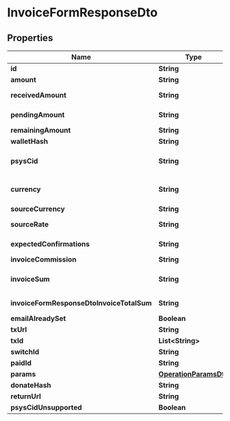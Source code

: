 # InvoiceFormResponseDto

## Properties
Name | Type | Description | Notes
------------ | ------------- | ------------- | -------------
**id** | **String** | Plisio’s intertnal ID (copy of txn_id) |  [optional]
**amount** | **String** | Invoice amount in the selected cryptocurrency |  [optional]
**receivedAmount** | **String** | Received and approved amount in the selected cryptocurrency |  [optional]
**pendingAmount** | **String** | Pending (not approve) amount in the selected cryptocurrency |  [optional]
**remainingAmount** | **String** | Remaining amount in the selected cryptocurrency |  [optional]
**walletHash** | **String** | Invoice hash |  [optional]
**psysCid** | **String** | ID column from https://plisio.net/documentation/appendices/supported-cryptocurrencies |  [optional]
**currency** | **String** | Code column from https://plisio.net/documentation/appendices/supported-cryptocurrencies |  [optional]
**sourceCurrency** | **String** | Fiat currency - only USD available for the moment |  [optional]
**sourceRate** | **String** | Exchange rate from the “psys_cid” to the “source_currency” at the moment of transfer |  [optional]
**expectedConfirmations** | **String** | How many confirmations expected to mark invoice completed |  [optional]
**invoiceCommission** | **String** | Plisio commission |  [optional]
**invoiceSum** | **String** | shop pays commission: invoice amount - invoice_commission client pays commission: invoice amount |  [optional]
**invoiceFormResponseDtoInvoiceTotalSum** | **String** | shop pays commission: invoice amount client pays commission: invoice_commission + invoice_sum |  [optional]
**emailAlreadySet** | **Boolean** | If email has been set |  [optional]
**txUrl** | **String** | link to the cryptocurrency block explorer |  [optional]
**txId** | **List&lt;String&gt;** | array of transaction ids |  [optional]
**switchId** | **String** | Initial invoice ID |  [optional]
**paidId** | **String** | ID of invoice that has money |  [optional]
**params** | [**OperationParamsDto**](OperationParamsDto.md) |  |  [optional]
**donateHash** | **String** | Donation hash |  [optional]
**returnUrl** | **String** | Invoice return url |  [optional]
**psysCidUnsupported** | **Boolean** | True when psys_cid not in supported by shop |  [optional]
